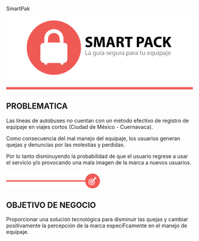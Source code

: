 
SmartPak

![logo.png](logo.png)

## PROBLEMATICA
Las líneas de autobuses no cuentan con un método efectivo de registro de equipaje en viajes cortos (Ciudad de México - Cuernavaca).

Como consecuencia del mal manejo del equipaje, los usuarios generan quejas y denuncias por las molestias y perdidas.

Por lo tanto disminuyendo la probabilidad de que el usuario regrese a usar el servicio y/o provocando una mala imagen de la marca a nuevos usuarios.


![target.png](target.png)
## OBJETIVO DE NEGOCIO


Proporcionar una solución tecnológica para
disminuir las quejas y cambiar positivamente la
percepción de la marca especíFcamente en el
manejo de equipaje.






